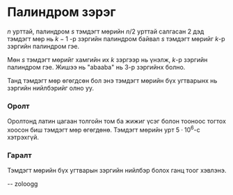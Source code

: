 Палиндром зэрэг
===============

$n$ урттай, палиндром $s$ тэмдэгт мөрийн $n/2$ урттай салгасан 2 дэд тэмдэгт мөр нь $k-1$ -р зэргийн палиндром байвал $s$ тэмдэгт мөрийг $k$-р зэргийн палиндром гэе.

Мөн $s$ тэмдэгт мөрийг хамгийн их $k$ зэргээр нь үнэлж, $k$-р зэргийн палиндром гэе. Жишээ нь "abaaba" нь $3$-р зэргийнх болно.  

Танд тэмдэгт мөр өгөгдсөн бол энэ тэмдэгт мөрийн бүх угтварынх нь зэргийн нийлбэрийг олно уу.

### Оролт

Оролтонд латин цагаан толгойн том ба жижиг үсэг болон тооноос тогтох хоосон биш тэмдэгт мөр өгөгдөнө. Тэмдэгт мөрийн урт $5·10^6$-с хэтрэхгүй.

### Гаралт

Тэмдэгт мөрийн бүх угтварын зэргийн нийлбэр болох ганц тоог хэвлэнэ.

-- zoloogg
